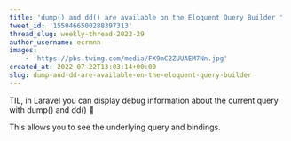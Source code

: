 ```yaml
---
title: 'dump() and dd() are available on the Eloquent Query Builder '
tweet_id: '1550466500288397313'
thread_slug: weekly-thread-2022-29
author_username: ecrmnn
images:
    - 'https://pbs.twimg.com/media/FX9mC2ZUUAEM7Nn.jpg'
created_at: 2022-07-22T13:03:14+00:00
slug: dump-and-dd-are-available-on-the-eloquent-query-builder
---
```

TIL, in Laravel you can display debug information about the current query with  dump() and dd() 🤙

This allows you to see the underlying query and bindings.